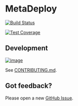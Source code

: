 # MetaDeploy

[![Build Status](https://github.com/SFDO-Tooling/MetaDeploy/actions/workflows/test.yml/badge.svg)](https://github.com/SFDO-Tooling/MetaDeploy/actions/workflows/test.yml)

[![Test Coverage](https://coveralls.io/repos/github/SFDO-Tooling/metadeploy/badge.svg?branch=main)](https://coveralls.io/github/SFDO-Tooling/MetaDeploy?branch=main)

## Development

[![image](https://www.herokucdn.com/deploy/button.svg)](https://heroku.com/deploy?template=https://github.com/SFDO-Tooling/MetaDeploy/tree/main)

See [CONTRIBUTING.md](CONTRIBUTING.md).

## Got feedback?

Please open a new
[GitHub Issue](https://github.com/SFDO-Tooling/MetaDeploy/issues).
